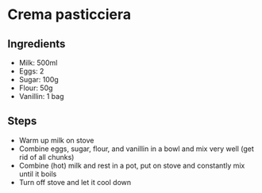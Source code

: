 # Crema pasticciera

## Ingredients

- Milk: 500ml
- Eggs: 2
- Sugar: 100g
- Flour: 50g
- Vanillin: 1 bag

## Steps

- Warm up milk on stove
- Combine eggs, sugar, flour, and vanillin in a bowl and mix very well (get rid of all chunks)
- Combine (hot) milk and rest in a pot, put on stove and constantly mix until it boils
- Turn off stove and let it cool down
